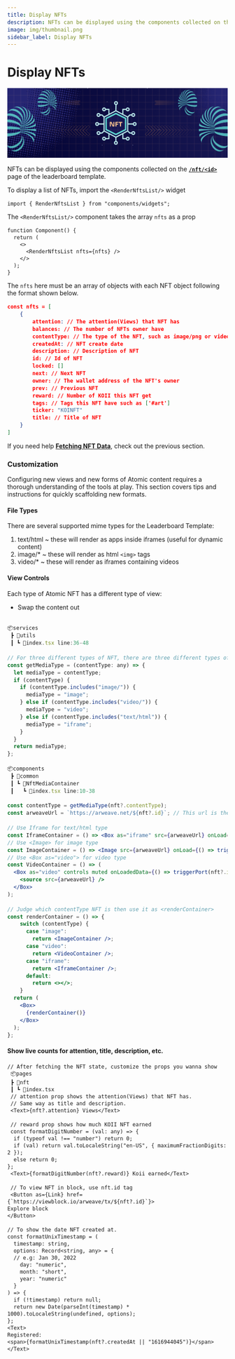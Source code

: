 ```yaml
---
title: Display NFTs
description: NFTs can be displayed using the components collected on the /nft/<id> page of the leaderboard template.
image: img/thumbnail.png
sidebar_label: Display NFTs
---
```


# Display NFTs

![Banner](../img/Display_NFTs.png)

NFTs can be displayed using the components collected on the [**`/nft/<id>`**](https://github.com/koii-network/koii.X/blob/main/src/pages/nft/index.tsx) page of the leaderboard template.

To display a list of NFTs, import the `<RenderNftsList/>` widget

```tsx
import { RenderNftsList } from "components/widgets";
```

The `<RenderNftsList/>` component takes the array `nfts` as a prop

```tsx
function Component() {
  return (
    <>
      <RenderNftsList nfts={nfts} />
    </>
  );
}
```

The `nfts` here must be an array of objects with each NFT object following the format shown below.

```json
const nfts = [
    {
        attention: // The attention(Views) that NFT has
        balances: // The number of NFTs owner have
        contentType: // The type of the NFT, such as image/png or video/mp4
        createdAt: // NFT create date
        description: // Description of NFT
        id: // Id of NFT
        locked: []
        next: // Next NFT
        owner: // The wallet address of the NFT's owner
        prev: // Previous NFT
        reward: // Number of KOII this NFT get
        tags: // Tags this NFT have such as ['#art']
        ticker: "KOINFT"
        title: // Title of NFT
    }
]

```

If you need help [**Fetching NFT Data**](./fetching-nft-data), check out the previous section.

### Customization

Configuring new views and new forms of Atomic content requires a thorough understanding of the tools at play. This section covers tips and instructions for quickly scaffolding new formats.

#### File Types

There are several supported mime types for the Leaderboard Template:

1. text/html ~ these will render as apps inside iframes (useful for dynamic content)
2. image/\* ~ these will render as html `<img>` tags
3. video/\* ~ these will render as iframes containing videos&#x20;

#### View Controls

Each type of Atomic NFT has a different type of view:

- Swap the content out

```jsx

📦services
 ┣ 📂utils
 ┃ ┗ 📜index.tsx line:36-48

// For three different types of NFT, there are three different types of views for it
const getMediaType = (contentType: any) => {
  let mediaType = contentType;
  if (contentType) {
    if (contentType.includes("image/")) {
      mediaType = "image";
    } else if (contentType.includes("video/")) {
      mediaType = "video";
    } else if (contentType.includes("text/html")) {
      mediaType = "iframe";
    }
  }
  return mediaType;
};

📦components
 ┣ 📂common
 ┃ ┗ 📂NftMediaContainer
 ┃   ┗ 📜index.tsx line:10-38

const contentType = getMediaType(nft?.contentType);
const arweaveUrl = `https://arweave.net/${nft?.id}`; // This url is the source of the NFT

// Use Iframe for text/html type
const IframeContainer = () => <Box as="iframe" src={arweaveUrl} onLoad={() => triggerPort(nft?.id)} boxSize="100%" />;
// Use <Image> for image type
const ImageContainer = () => <Image src={arweaveUrl} onLoad={() => triggerPort(nft?.id)} boxSize="100%" objectFit="cover" />;
// Use <Box as="video"> for video type
const VideoContainer = () => (
  <Box as="video" controls muted onLoadedData={() => triggerPort(nft?.id)} boxSize="100%">
    <source src={arweaveUrl} />
  </Box>
);

// Judge which contentType NFT is then use it as <renderContainer>
const renderContainer = () => {
    switch (contentType) {
      case "image":
        return <ImageContainer />;
      case "video":
        return <VideoContainer />;
      case "iframe":
        return <IframeContainer />;
      default:
        return <></>;
    }
  return (
    <Box>
      {renderContainer()}
    </Box>
  );
};

```

#### Show live counts for attention, title, description, etc.

```tsx
// After fetching the NFT state, customize the props you wanna show
 📦pages
 ┣ 📂nft
 ┃ ┗ 📜index.tsx
 // attention prop shows the attention(Views) that NFT has.
 // Same way as title and description.
 <Text>{nft?.attention} Views</Text>

 // reward prop shows how much KOII NFT earned
 const formatDigitNumber = (val: any) => {
  if (typeof val !== "number") return 0;
  if (val) return val.toLocaleString("en-US", { maximumFractionDigits: 2 });
  else return 0;
};
 <Text>{formatDigitNumber(nft?.reward)} Koii earned</Text>

 // To view NFT in block, use nft.id tag
 <Button as={Link} href={`https://viewblock.io/arweave/tx/${nft?.id}`}>
Explore block
</Button>

// To show the date NFT created at.
const formatUnixTimestamp = (
  timestamp: string,
  options: Record<string, any> = {
  // e.g: Jan 30, 2022
    day: "numeric",
    month: "short",
    year: "numeric"
  }
) => {
  if (!timestamp) return null;
  return new Date(parseInt(timestamp) * 1000).toLocaleString(undefined, options);
};
<Text>
Registered:
<span>{formatUnixTimestamp(nft?.createdAt || "1616944045")}</span>
</Text>

```
